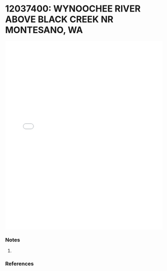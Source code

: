 # 12037400: WYNOOCHEE RIVER ABOVE BLACK CREEK NR MONTESANO, WA

<iframe src="/distribution_estimation/_static/stations/12037400_fdc.html" width="100%" height="600" frameborder="0"></iframe>

### Notes
1. 

### References


